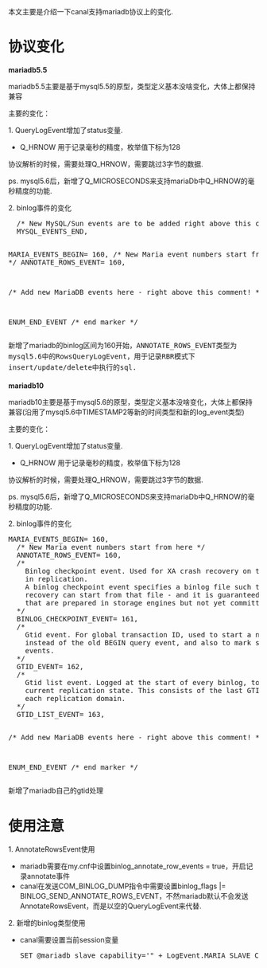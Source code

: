  <div id="blog_content" class="blog_content">
    <div class="iteye-blog-content-contain">
<p style="font-size: 14px;">本文主要是介绍一下canal支持mariadb协议上的变化. </p>
<p style="font-size: 14px;"> </p>
<h1>协议变化</h1>
<h2 style="font-size: 14px;">mariadb5.5</h2>
<p style="font-size: 14px;">mariadb5.5主要是基于mysql5.5的原型，类型定义基本没啥变化，大体上都保持兼容</p>
<p style="font-size: 14px;">主要的变化：</p>
<p style="font-size: 14px;">1. QueryLogEvent增加了status变量.    </p>
<ul>
<li>Q_HRNOW  用于记录毫秒的精度，枚举值下标为128</li>
</ul>
<p>协议解析的时候，需要处理Q_HRNOW，需要跳过3字节的数据.  </p>
<p>ps.  mysql5.6后，新增了Q_MICROSECONDS来支持mariaDb中Q_HRNOW的毫秒精度的功能.  </p>
<p> </p>
<p>2. binlog事件的变化</p>
<pre name="code" class="java">  /* New MySQL/Sun events are to be added right above this comment */
  MYSQL_EVENTS_END,

  MARIA_EVENTS_BEGIN= 160,
  /* New Maria event numbers start from here */
  ANNOTATE_ROWS_EVENT= 160,

  /* Add new MariaDB events here - right above this comment!  */

  ENUM_END_EVENT /* end marker */</pre>
<p>新增了mariadb的binlog区间为160开始，<span style="font-family: monospace; font-size: 1em; line-height: 1.5;">ANNOTATE_ROWS_EVENT类型为mysql5.6中的</span><span style="font-family: monospace;">RowsQueryLogEvent，用于记录RBR模式下insert/update/delete中执行的sql.</span></p>
<p style="font-size: 14px;"> </p>
<h2 style="font-size: 14px;">mariadb10</h2>
<p>mariadb10主要是基于mysql5.6的原型，类型定义基本没啥变化，大体上都保持兼容(沿用了mysql5.6中TIMESTAMP2等新的时间类型和新的log_event类型)</p>
<p>主要的变化：</p>
<p>1. QueryLogEvent增加了status变量.    </p>
<ul>
<li>Q_HRNOW  用于记录毫秒的精度，枚举值下标为128</li>
</ul>
<p>协议解析的时候，需要处理Q_HRNOW，需要跳过3字节的数据.  </p>
<p>ps.  mysql5.6后，新增了Q_MICROSECONDS来支持mariaDb中Q_HRNOW的毫秒精度的功能.  </p>
<p> </p>
<p>2. binlog事件的变化</p>
<pre name="code" class="java">MARIA_EVENTS_BEGIN= 160,
  /* New Maria event numbers start from here */
  ANNOTATE_ROWS_EVENT= 160,
  /*
    Binlog checkpoint event. Used for XA crash recovery on the master, not used
    in replication.
    A binlog checkpoint event specifies a binlog file such that XA crash
    recovery can start from that file - and it is guaranteed to find all XIDs
    that are prepared in storage engines but not yet committed.
  */
  BINLOG_CHECKPOINT_EVENT= 161,
  /*
    Gtid event. For global transaction ID, used to start a new event group,
    instead of the old BEGIN query event, and also to mark stand-alone
    events.
  */
  GTID_EVENT= 162,
  /*
    Gtid list event. Logged at the start of every binlog, to record the
    current replication state. This consists of the last GTID seen for
    each replication domain.
  */
  GTID_LIST_EVENT= 163,

  /* Add new MariaDB events here - right above this comment!  */

  ENUM_END_EVENT /* end marker */</pre>
<p> 新增了mariadb自己的gtid处理</p>
<p> </p>
<h1>使用注意</h1>
<p>1.  AnnotateRowsEvent使用</p>
<ul>
<li> mariadb需要在my.cnf中设置binlog_annotate_row_events = true，开启记录annotate事件</li>
<li>canal在发送COM_BINLOG_DUMP指令中需要设置binlog_flags |= BINLOG_SEND_ANNOTATE_ROWS_EVENT，不然mariadb默认不会发送AnnotateRowsEvent，而是以空的QueryLogEvent来代替.</li>
</ul>
<p>2.  新增的binlog类型使用</p>
<ul>
<li>canal需要设置当前session变量<br><pre name="code" class="java">SET @mariadb_slave_capability='" + LogEvent.MARIA_SLAVE_CAPABILITY_MINE + "'"</pre>
</li>
</ul>
</div>
  </div>